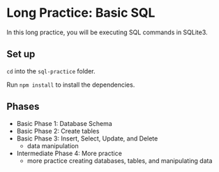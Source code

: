 # Long Practice: Basic SQL

In this long practice, you will be executing SQL commands in SQLite3.

## Set up

`cd` into the `sql-practice` folder.

Run `npm install` to install the dependencies.

## Phases

* Basic Phase 1: Database Schema
* Basic Phase 2: Create tables
* Basic Phase 3: Insert, Select, Update, and Delete
  * data manipulation
* Intermediate Phase 4: More practice
  * more practice creating databases, tables, and manipulating data
